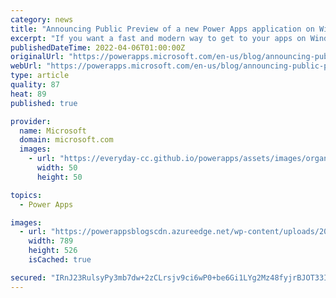 ```yaml
---
category: news
title: "Announcing Public Preview of a new Power Apps application on Windows"
excerpt: "If you want a fast and modern way to get to your apps on Windows devices, this is your week! We&#8217;re thrilled to announce the release of Power Apps (Preview) for Windows."
publishedDateTime: 2022-04-06T01:00:00Z
originalUrl: "https://powerapps.microsoft.com/en-us/blog/announcing-public-preview-of-a-new-power-apps-application-on-windows/"
webUrl: "https://powerapps.microsoft.com/en-us/blog/announcing-public-preview-of-a-new-power-apps-application-on-windows/"
type: article
quality: 87
heat: 89
published: true

provider:
  name: Microsoft
  domain: microsoft.com
  images:
    - url: "https://everyday-cc.github.io/powerapps/assets/images/organizations/microsoft.com-50x50.jpg"
      width: 50
      height: 50

topics:
  - Power Apps

images:
  - url: "https://powerappsblogscdn.azureedge.net/wp-content/uploads/2022/04/Applist.png"
    width: 789
    height: 526
    isCached: true

secured: "IRnJ23RulsyPy3mb7dw+2zCLrsjv9ci6wP0+be6Gi1LYg2Mz48fyjrBJOT33Idi0nZijPsQUL3YtGU1+dV2XtYRxfE7/jyRp9fC4OjWCbu7naPoSG6bYG9AiWn385AtuNIPZt5tA8nQcY1FukeYRaWm/Ed02gNH5GPFoI1BMS97XJ8SgsabNC4/3DchKbqn8a08ybge/ZNF3gB/c515jaPr26orS2r1R2tY2kWEtYZgeUUfrNdnA6MAoqL80w6I6/ThHpZJ9dybQIeqjOHBrK1odt/uYz4sgDpFXGube32YvGTawiH/ckxfc7SHyqJw5KRSGYhdW0+aOkkUy2g4TmEGFAsuBzPPmYmaUZwct30w=;xK51dJrjei0sovWbdiAqxw=="
---
```


